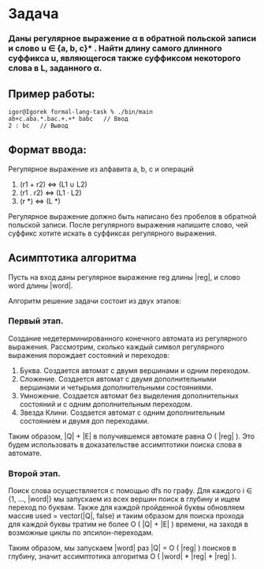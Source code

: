 # Задача

### Даны регулярное выражение α в обратной польской записи и слово u ∈ {a, b, c}* . Найти длину самого длинного суффикса u, являющегося также суффиксом некоторого слова в L, заданного α.

## Пример работы:

```console
igor@Igorek formal-lang-task % ./bin/main
ab+c.aba.*.bac.+.+* babc   // Ввод
2 : bc   // Вывод
```

## Формат ввода:

Регулярное выражение из алфавита a, b, c и операций
1. (r1 + r2) <=> (L1 ∪ L2)
2. (r1 . r2) <=> (L1 · L2)
3. (r *) <=> (L *)

Регулярное выражение должно быть написано без пробелов в обратной польской записи. После регулярного выражения напишите слово, чей суффикс хотите искать в суффиксах регулярного выражения.

## Асимптотика алгоритма

Пусть на вход даны регулярное выражение reg длины |reg|, и слово word длины |word|.

Алгоритм решение задачи состоит из двух этапов:

### Первый этап.
Создание недетерминированного конечного автомата из регулярного выражения. Рассмотрим, сколько каждый символ регулярного выражения порождает состояний и переходов:

1. Буква. Создается автомат с двумя вершинами и одним переходом.
2. Сложение. Создается автомат с двумя дополнительными вершинами и четырьмя дополнительными состояниями.
3. Умножение. Создается автомат без выделения дополнительных состояний и с одним дополнительным переходом.
4. Звезда Клини. Создается автомат с одним дополнительным состоянием и двумя доп переходами.

Таким образом, |Q| + |E| в получившемся автомате равна O ( |reg| ). Это будем использовать в доказательстве ассимптотики поиска слова в автомате.

### Второй этап.
Поиск слова осуществляется с помощью dfs по графу. Для каждого i ∈ {1, ..., |word|} мы запускаем из всех вершин поиск в глубину и ищем переход по буквам. Также для каждой пройденной буквы обновляем массив used = vector(|Q|, false) и таким образом для поиска прохода для каждой буквы тратим не более O ( |Q| + |E| ) времени, на заходя в возможные циклы по эпсилон-переходам.

Таким образом, мы запускаем |word| раз |Q| = O ( |reg| ) поисков в глубину, значит ассимптотика алгоритма O ( |word| * |reg| * |reg| ).
